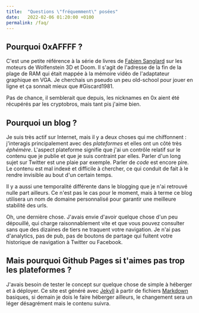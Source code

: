 ```yaml
---
title:  "Questions \"fréquemment\" posées"
date:   2022-02-06 01:20:00 +0100
permalink: /faq/
---
```


## Pourquoi 0xAFFFF ?
  
  C'est une petite référence à la série de livres de [Fabien Sanglard] sur les moteurs de Wolfenstein 3D et Doom. Il s'agit de l'adresse de la fin de la plage de RAM qui était mappée à la mémoire vidéo de l'adaptateur graphique en VGA. Je cherchais un pseudo un peu old-school pour jouer en ligne et ça sonnait mieux que #Giscard1981.
  

  Pas de chance, il semblerait que depuis, les nicknames en 0x aient été récupérés par les cryptobros, mais tant pis j'aime bien.
  
## Pourquoi un blog ?

  Je suis très actif sur Internet, mais il y a deux choses qui me chiffonnent : j'interagis principalement avec des *plateformes* et elles ont un côté très *éphémère*. L'aspect plateforme signifie que j'ai un contrôle relatif sur le contenu que je publie et que je suis contraint par elles. Parler d'un long sujet sur Twitter est une plaie par exemple. Parler de *code* est encore pire. Le contenu est mal indexé et difficile à chercher, ce qui conduit de fait à le rendre invisible au bout d'un certain temps.
  
  Il y a aussi une temporalité différente dans le blogging que je n'ai retrouvé nulle part ailleurs. Ce n'est pas le cas pour le moment, mais à terme ce blog utilisera un nom de domaine personnalisé pour garantir une meilleure stabilité des urls.
  
  Oh, une dernière chose. J'avais envie d'avoir quelque chose d'un peu dépouillé, qui charge raisonnablement vite et que vous pouvez consulter sans que des dizaines de tiers ne traquent votre navigation. Je n'ai pas d'analytics, pas de pub, pas de boutons de partage qui fuitent votre historique de navigation à Twitter ou Facebook.
  
## Mais pourquoi Github Pages si t'aimes pas trop les plateformes ?

  J'avais besoin de tester le concept sur quelque chose de simple à héberger et à déployer. Ce site est généré avec [Jekyll] à partir de fichiers [Markdown] basiques, si demain je dois le faire héberger ailleurs, le changement sera un léger désagrément mais le contenu suivra.
  
[Fabien Sanglard]: https://fabiensanglard.net/
[Jekyll]: https://jekyllrb.com/
[Markdown]: https://daringfireball.net/projects/markdown/
